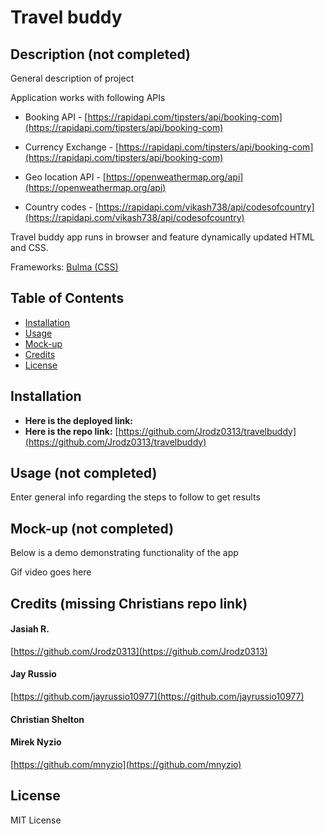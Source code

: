# Travel buddy

## Description (not completed)

General description of project





Application works with following APIs

- Booking API - [https://rapidapi.com/tipsters/api/booking-com](https://rapidapi.com/tipsters/api/booking-com)

- Currency Exchange - [https://rapidapi.com/tipsters/api/booking-com](https://rapidapi.com/tipsters/api/booking-com)

- Geo location API - [https://openweathermap.org/api](https://openweathermap.org/api)

- Country codes - [https://rapidapi.com/vikash738/api/codesofcountry](https://rapidapi.com/vikash738/api/codesofcountry)

  

Travel buddy app runs in browser and feature dynamically updated HTML and CSS.

Frameworks: [Bulma (CSS)](https://bulma.io/)


## Table of Contents 
- [Installation](#installation)
- [Usage](#usage)
- [Mock-up](#mock-up)
- [Credits](#credits)
- [License](#license)


## Installation 
- **Here is the deployed link:** 
- **Here is the repo link:** [https://github.com/Jrodz0313/travelbuddy](https://github.com/Jrodz0313/travelbuddy)

## Usage (not completed)

Enter general info regarding the steps to follow to get results

## Mock-up (not completed)

Below is a demo demonstrating functionality of the  app

Gif video goes here


## Credits (missing Christians repo link)

#### Jasiah R.

[https://github.com/Jrodz0313](https://github.com/Jrodz0313)

#### Jay Russio

[https://github.com/jayrussio10977](https://github.com/jayrussio10977)

#### Christian Shelton




#### Mirek Nyzio

[https://github.com/mnyzio](https://github.com/mnyzio)

## License

MIT License